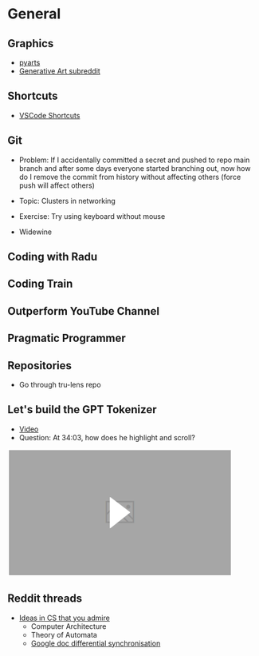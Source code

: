 # General

## Graphics
- [pyarts](https://github.com/itsMohammedThaier/pyarts)
- [Generative Art subreddit](https://reddit.com/r/generative/s/ibh9uwsq75)

## Shortcuts
- [VSCode Shortcuts](https://dev.to/stefirosca/10-must-know-vs-code-shortcuts-1n17)

## Git
- Problem: If I accidentally committed a secret and pushed to repo main branch and after some days everyone started branching out, now how do I remove the commit from history without affecting others (force push will affect others)
- Topic: Clusters in networking

- Exercise: Try using keyboard without mouse
- Widewine

## Coding with Radu

## Coding Train

## Outperform YouTube Channel

## Pragmatic Programmer

## Repositories
- Go through tru-lens repo

## Let's build the GPT Tokenizer
- [Video](https://youtu.be/zduSFxRajkE?si=SmhGh_SvWjXf5-cp)
- Question: At 34:03, how does he highlight and scroll?

![Let's build the GPT Tokenizer](media/image1_2024-06-01T080001.0779647+0530.png)

## Reddit threads
- [Ideas in CS that you admire](https://www.reddit.com/r/developersIndia/comments/1czbgfj/what_are_some_ideas_in_computer_science_that_you/)
  - Computer Architecture
  - Theory of Automata
  - [Google doc differential synchronisation](https://www.youtube.com/watch?v=S2Hp_1jqpY8)